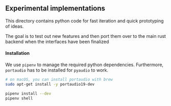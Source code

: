 ## Experimental implementations

This directory contains python code for fast iteration and quick prototyping of ideas.

The goal is to test out new features and then port them over to the main rust backend when the interfaces have been finalized 

#### Installation

We use `pipenv` to manage the required python dependencies. Furthermore, `portaudio` has to be installed for `pyaudio` to work.

```bash
# on macOS, you can install portaudio with brew
sudo apt-get install -y portaudio19-dev 

pipenv install --dev
pipenv shell
```

